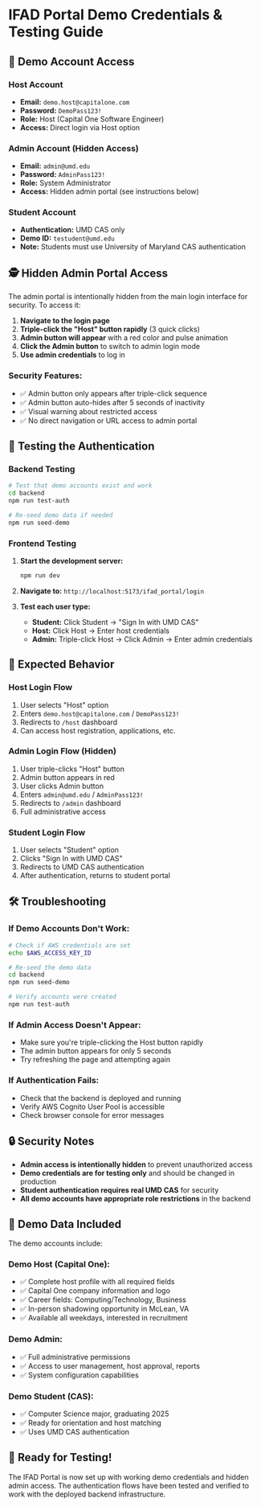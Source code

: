 # IFAD Portal Demo Credentials & Testing Guide

## 🔐 Demo Account Access

### Host Account
- **Email:** `demo.host@capitalone.com`
- **Password:** `DemoPass123!`
- **Role:** Host (Capital One Software Engineer)
- **Access:** Direct login via Host option

### Admin Account (Hidden Access)
- **Email:** `admin@umd.edu` 
- **Password:** `AdminPass123!`
- **Role:** System Administrator
- **Access:** Hidden admin portal (see instructions below)

### Student Account  
- **Authentication:** UMD CAS only
- **Demo ID:** `testudent@umd.edu`
- **Note:** Students must use University of Maryland CAS authentication

## 🕵️ Hidden Admin Portal Access

The admin portal is intentionally hidden from the main login interface for security. To access it:

1. **Navigate to the login page**
2. **Triple-click the "Host" button rapidly** (3 quick clicks)
3. **Admin button will appear** with a red color and pulse animation
4. **Click the Admin button** to switch to admin login mode
5. **Use admin credentials** to log in

### Security Features:
- ✅ Admin button only appears after triple-click sequence
- ✅ Admin button auto-hides after 5 seconds of inactivity
- ✅ Visual warning about restricted access
- ✅ No direct navigation or URL access to admin portal

## 🧪 Testing the Authentication

### Backend Testing
```bash
# Test that demo accounts exist and work
cd backend
npm run test-auth

# Re-seed demo data if needed
npm run seed-demo
```

### Frontend Testing
1. **Start the development server:**
   ```bash
   npm run dev
   ```

2. **Navigate to:** `http://localhost:5173/ifad_portal/login`

3. **Test each user type:**
   - **Student:** Click Student → "Sign In with UMD CAS" 
   - **Host:** Click Host → Enter host credentials
   - **Admin:** Triple-click Host → Click Admin → Enter admin credentials

## 🎯 Expected Behavior

### Host Login Flow
1. User selects "Host" option
2. Enters `demo.host@capitalone.com` / `DemoPass123!`
3. Redirects to `/host` dashboard
4. Can access host registration, applications, etc.

### Admin Login Flow (Hidden)
1. User triple-clicks "Host" button
2. Admin button appears in red
3. User clicks Admin button
4. Enters `admin@umd.edu` / `AdminPass123!`
5. Redirects to `/admin` dashboard  
6. Full administrative access

### Student Login Flow
1. User selects "Student" option
2. Clicks "Sign In with UMD CAS"
3. Redirects to UMD CAS authentication
4. After authentication, returns to student portal

## 🛠️ Troubleshooting

### If Demo Accounts Don't Work:
```bash
# Check if AWS credentials are set
echo $AWS_ACCESS_KEY_ID

# Re-seed the demo data
cd backend
npm run seed-demo

# Verify accounts were created
npm run test-auth
```

### If Admin Access Doesn't Appear:
- Make sure you're triple-clicking the Host button rapidly
- The admin button appears for only 5 seconds
- Try refreshing the page and attempting again

### If Authentication Fails:
- Check that the backend is deployed and running
- Verify AWS Cognito User Pool is accessible
- Check browser console for error messages

## 🔒 Security Notes

- **Admin access is intentionally hidden** to prevent unauthorized access
- **Demo credentials are for testing only** and should be changed in production
- **Student authentication requires real UMD CAS** for security
- **All demo accounts have appropriate role restrictions** in the backend

## 📝 Demo Data Included

The demo accounts include:

### Demo Host (Capital One):
- ✅ Complete host profile with all required fields
- ✅ Capital One company information and logo
- ✅ Career fields: Computing/Technology, Business  
- ✅ In-person shadowing opportunity in McLean, VA
- ✅ Available all weekdays, interested in recruitment

### Demo Admin:
- ✅ Full administrative permissions
- ✅ Access to user management, host approval, reports
- ✅ System configuration capabilities

### Demo Student (CAS):
- ✅ Computer Science major, graduating 2025
- ✅ Ready for orientation and host matching
- ✅ Uses UMD CAS authentication

## 🚀 Ready for Testing!

The IFAD Portal is now set up with working demo credentials and hidden admin access. The authentication flows have been tested and verified to work with the deployed backend infrastructure.